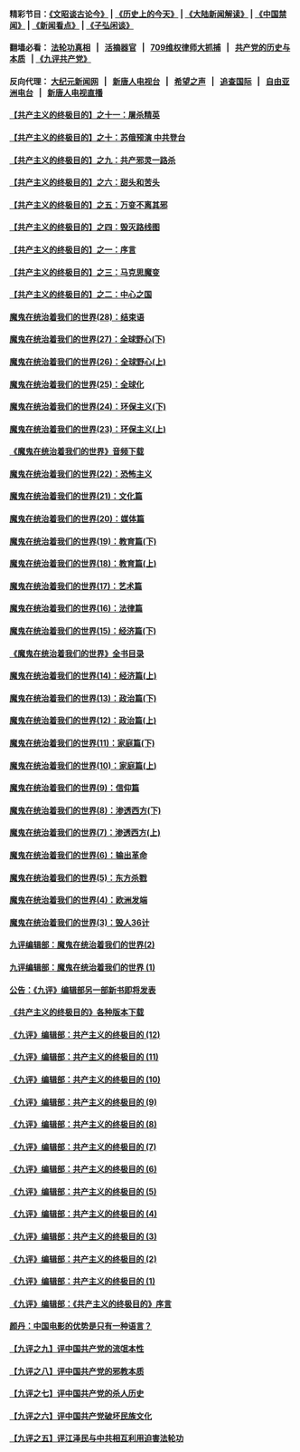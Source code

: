 #### 精彩节目：[《文昭谈古论今》](http://134.209.198.168/wenzhao) | [《历史上的今天》](http://134.209.198.168/today-in-history) | [《大陆新闻解读》](http://134.209.198.168/ntdtv-comedy) | [《中国禁闻》](http://134.209.198.168/ntdtv-news) | [《新闻看点》](http://134.209.198.168/news-insight) | [《子弘闲谈》](http://134.209.198.168/zihongxiantan/) 

  #### 翻墙必看： [法轮功真相](http://134.209.198.168:10000/videos/truth.html) &nbsp;&nbsp;|&nbsp;&nbsp; [活摘器官](http://134.209.198.168:10000/videos/res/Organs/) &nbsp;&nbsp;|&nbsp;&nbsp; [709维权律师大抓捕](http://134.209.198.168:10000/videos/709/) &nbsp;&nbsp;|&nbsp;&nbsp; [共产党的历史与本质](http://134.209.198.168:10000/videos/jiuping/) &nbsp;&nbsp;| [《九评共产党》](http://134.209.198.168:10000/videos/jiuping/) 

#### 反向代理： [大纪元新闻网](http://134.209.198.168:10080/) &nbsp;&nbsp;|&nbsp;&nbsp; [新唐人电视台](http://134.209.198.168:8000/) &nbsp;&nbsp;|&nbsp;&nbsp; [希望之声](http://134.209.198.168:8200/) &nbsp;&nbsp;|&nbsp;&nbsp; [追查国际](http://134.209.198.168:10010/) &nbsp;&nbsp;|&nbsp;&nbsp; [自由亚洲电台](http://134.209.198.168:9800/) &nbsp;&nbsp;|&nbsp;&nbsp; [新唐人电视直播](http://134.209.198.168/) 

#### [【共产主义的终极目的】之十一：屠杀精英](../pages/nsc422/n11118442.md?t=03212136) 

#### [【共产主义的终极目的】之十：苏俄预演 中共登台](../pages/nsc422/n11118424.md?t=03212136) 

#### [【共产主义的终极目的】之九：共产邪灵一路杀](../pages/nsc422/n11114139.md?t=03212136) 

#### [【共产主义的终极目的】之六：甜头和苦头](../pages/nsc422/n11096971.md?t=03212136) 

#### [【共产主义的终极目的】之五：万变不离其邪](../pages/nsc422/n11091285.md?t=03212136) 

#### [【共产主义的终极目的】之四：毁灭路线图](../pages/nsc422/n11086284.md?t=03212136) 

#### [【共产主义的终极目的】之一：序言](../pages/nsc422/n11086077.md?t=03212136) 

#### [【共产主义的终极目的】之三：马克思魔变](../pages/nsc422/n11061941.md?t=03212136) 

#### [【共产主义的终极目的】之二：中心之国](../pages/nsc422/n11047728.md?t=03212136) 

#### [魔鬼在统治着我们的世界(28)：结束语](../pages/nsc422/n10936246.md?t=03212136) 

#### [魔鬼在统治着我们的世界(27)：全球野心(下)](../pages/nsc422/n10928319.md?t=03212136) 

#### [魔鬼在统治着我们的世界(26)：全球野心(上)](../pages/nsc422/n10900318.md?t=03212136) 

#### [魔鬼在统治着我们的世界(25)：全球化](../pages/nsc422/n10788205.md?t=03212136) 

#### [魔鬼在统治着我们的世界(24)：环保主义(下)](../pages/nsc422/n10695307.md?t=03212136) 

#### [魔鬼在统治着我们的世界(23)：环保主义(上)](../pages/nsc422/n10688613.md?t=03212136) 

#### [《魔鬼在统治着我们的世界》音频下载](../pages/nsc422/n10635553.md?t=03212136) 

#### [魔鬼在统治着我们的世界(22)：恐怖主义](../pages/nsc422/n10614727.md?t=03212136) 

#### [魔鬼在统治着我们的世界(21)：文化篇](../pages/nsc422/n10597706.md?t=03212136) 

#### [魔鬼在统治着我们的世界(20)：媒体篇](../pages/nsc422/n10586579.md?t=03212136) 

#### [魔鬼在统治着我们的世界(19)：教育篇(下)](../pages/nsc422/n10564808.md?t=03212136) 

#### [魔鬼在统治着我们的世界(18)：教育篇(上)](../pages/nsc422/n10526970.md?t=03212136) 

#### [魔鬼在统治着我们的世界(17)：艺术篇](../pages/nsc422/n10499093.md?t=03212136) 

#### [魔鬼在统治着我们的世界(16)：法律篇](../pages/nsc422/n10485969.md?t=03212136) 

#### [魔鬼在统治着我们的世界(15)：经济篇(下)](../pages/nsc422/n10469975.md?t=03212136) 

#### [《魔鬼在统治着我们的世界》全书目录](../pages/nsc422/n10464261.md?t=03212136) 

#### [魔鬼在统治着我们的世界(14)：经济篇(上)](../pages/nsc422/n10457370.md?t=03212136) 

#### [魔鬼在统治着我们的世界(13)：政治篇(下)](../pages/nsc422/n10448270.md?t=03212136) 

#### [魔鬼在统治着我们的世界(12)：政治篇(上)](../pages/nsc422/n10444576.md?t=03212136) 

#### [魔鬼在统治着我们的世界(11)：家庭篇(下)](../pages/nsc422/n10440961.md?t=03212136) 

#### [魔鬼在统治着我们的世界(10)：家庭篇(上)](../pages/nsc422/n10435448.md?t=03212136) 

#### [魔鬼在统治着我们的世界(9)：信仰篇](../pages/nsc422/n10432159.md?t=03212136) 

#### [魔鬼在统治着我们的世界(8)：渗透西方(下)](../pages/nsc422/n10429603.md?t=03212136) 

#### [魔鬼在统治着我们的世界(7)：渗透西方(上)](../pages/nsc422/n10426013.md?t=03212136) 

#### [魔鬼在统治着我们的世界(6)：输出革命](../pages/nsc422/n10421536.md?t=03212136) 

#### [魔鬼在统治着我们的世界(5)：东方杀戮](../pages/nsc422/n10417707.md?t=03212136) 

#### [魔鬼在统治着我们的世界(4)：欧洲发端](../pages/nsc422/n10414890.md?t=03212136) 

#### [魔鬼在统治着我们的世界(3)：毁人36计](../pages/nsc422/n10411583.md?t=03212136) 

#### [九评编辑部：魔鬼在统治着我们的世界(2)](../pages/nsc422/n10410036.md?t=03212136) 

#### [九评编辑部：魔鬼在统治着我们的世界 (1)](../pages/nsc422/n10406825.md?t=03212136) 

#### [公告：《九评》编辑部另一部新书即将发表](../pages/nsc422/n10405104.md?t=03212136) 

#### [《共产主义的终极目的》各种版本下载](../pages/nsc422/n10022138.md?t=03212136) 

#### [《九评》编辑部：共产主义的终极目的 (12)](../pages/nsc422/n9933272.md?t=03212136) 

#### [《九评》编辑部：共产主义的终极目的 (11)](../pages/nsc422/n9924973.md?t=03212136) 

#### [《九评》编辑部：共产主义的终极目的 (10)](../pages/nsc422/n9920883.md?t=03212136) 

#### [《九评》编辑部：共产主义的终极目的 (9)](../pages/nsc422/n9916363.md?t=03212136) 

#### [《九评》编辑部：共产主义的终极目的 (8)](../pages/nsc422/n9912488.md?t=03212136) 

#### [《九评》编辑部：共产主义的终极目的 (7)](../pages/nsc422/n9901176.md?t=03212136) 

#### [《九评》编辑部：共产主义的终极目的 (6)](../pages/nsc422/n9899359.md?t=03212136) 

#### [《九评》编辑部：共产主义的终极目的 (5)](../pages/nsc422/n9893174.md?t=03212136) 

#### [《九评》编辑部：共产主义的终极目的 (4)](../pages/nsc422/n9891246.md?t=03212136) 

#### [《九评》编辑部：共产主义的终极目的 (3)](../pages/nsc422/n9879879.md?t=03212136) 

#### [《九评》编辑部：共产主义的终极目的 (2)](../pages/nsc422/n9876205.md?t=03212136) 

#### [《九评》编辑部：共产主义的终极目的 (1)](../pages/nsc422/n9865857.md?t=03212136) 

#### [《九评》编辑部：《共产主义的终极目的》序言](../pages/nsc422/n9862666.md?t=03212136) 

#### [颜丹：中国电影的优势是只有一种语言？](../pages/nsc422/n9583062.md?t=03212136) 

#### [【九评之九】评中国共产党的流氓本性](../pages/nsc422/n737542.md?t=03212136) 

#### [【九评之八】评中国共产党的邪教本质](../pages/nsc422/n735942.md?t=03212136) 

#### [【九评之七】评中国共产党的杀人历史](../pages/nsc422/n733806.md?t=03212136) 

#### [【九评之六】评中国共产党破坏民族文化](../pages/nsc422/n731667.md?t=03212136) 

#### [【九评之五】评江泽民与中共相互利用迫害法轮功](../pages/nsc422/n730058.md?t=03212136) 

